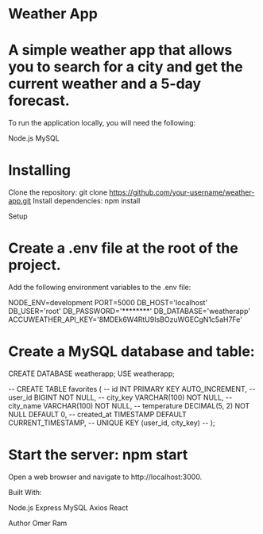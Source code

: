 
# Weather App
# A simple weather app that allows you to search for a city and get the current weather and a 5-day forecast.

To run the application locally, you will need the following:

Node.js
MySQL

# Installing
Clone the repository: git clone https://github.com/your-username/weather-app.git
Install dependencies: npm install

Setup

# Create a .env file at the root of the project.
Add the following environment variables to the .env file:


NODE_ENV=development
PORT=5000
DB_HOST='localhost'
DB_USER='root'
DB_PASSWORD='********'
DB_DATABASE='weatherapp'
ACCUWEATHER_API_KEY='8MDEk6W4RtU9IsBOzuWGECgN1c5aH7Fe'


# Create a MySQL database and table:

CREATE DATABASE weatherapp;
USE weatherapp;

-- CREATE TABLE favorites (
--   id INT PRIMARY KEY AUTO_INCREMENT,
--   user_id BIGINT NOT NULL,
--   city_key VARCHAR(100) NOT NULL,
--   city_name VARCHAR(100) NOT NULL,
--   temperature DECIMAL(5, 2) NOT NULL DEFAULT 0,
--   created_at TIMESTAMP DEFAULT CURRENT_TIMESTAMP,
--   UNIQUE KEY (user_id, city_key)
-- );

# Start the server: npm start
Open a web browser and navigate to http://localhost:3000.

Built With:

Node.js
Express
MySQL
Axios
React

Author
Omer Ram